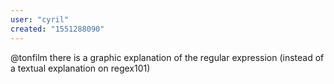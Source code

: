 ```yaml
---
user: "cyril"
created: "1551288090"
---
```


@tonfilm there is a graphic explanation of the regular expression (instead of a textual explanation on regex101)

